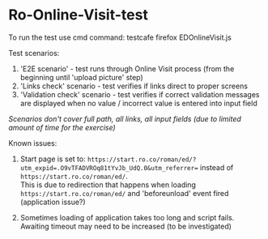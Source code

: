 # Ro-Online-Visit-test

To run the test use cmd command:
testcafe firefox EDOnlineVisit.js

Test scenarios:
1. 'E2E scenario' - test runs through Online Visit process (from the beginning until 'upload picture' step)
2. 'Links check' scenario - test verifies if links direct to proper screens
3. 'Validation check' scenario - test verifies if correct validation messages are displayed when no value / incorrect value is entered into input field

*Scenarios don't cover full path, all links, all input fields (due to limited amount of time for the exercise)*

Known issues:
1. Start page is set to: `https://start.ro.co/roman/ed/?utm_expid=.O9vTFADVROq81tYvJb_UdQ.0&utm_referrer=` instead of  `https://start.ro.co/roman/ed/`.<br>
This is due to redirection that happens when loading `https://start.ro.co/roman/ed/` and 'beforeunload' event fired (application issue?)

2. Sometimes loading of application takes too long and script fails. Awaiting timeout may need to be increased (to be investigated)

